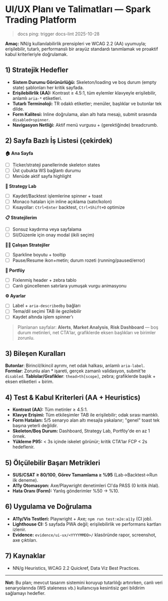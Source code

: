 # UI/UX Planı ve Talimatları — Spark Trading Platform

> docs ping: trigger docs-lint 2025-10-28

**Amaç:** NN/g kullanılabilirlik prensipleri ve WCAG 2.2 (AA) uyumuyla; erişilebilir, tutarlı, performanslı bir arayüz standardı tanımlamak ve proaktif kabul kriterleriyle doğrulamak.

## 1) Stratejik Hedefler
- **Sistem Durumu Görünürlüğü:** Skeleton/loading ve boş durum (empty state) şablonları her kritik sayfada.
- **Erişilebilirlik (AA):** Kontrast ≥ 4.5:1, tüm eylemler klavyeyle erişilebilir, anlamlı `aria-*` etiketleri.
- **Tutarlı Terminoloji:** TR odaklı etiketler; menüler, başlıklar ve butonlar tek dilde.
- **Form Kalitesi:** Inline doğrulama, alan altı hata mesajı, submit sırasında `disabled+spinner`.
- **Navigasyon Netliği:** Aktif menü vurgusu + (gerektiğinde) breadcrumb.

## 2) Sayfa Bazlı İş Listesi (çekirdek)
**🏠 Ana Sayfa**
- [ ] Ticker/strateji panellerinde skeleton states
- [ ] Üst çubukta WS bağlantı durumu
- [ ] Menüde aktif sayfa highlight

**🧪 Strategy Lab**
- [ ] Kaydet/Backtest işlemlerine spinner + toast
- [ ] Monaco hataları için inline açıklama (satır/kolon)
- [ ] Kısayollar: `Ctrl+Enter` backtest, `Ctrl+Shift+O` optimize

**📋 Stratejilerim**
- [ ] Sonsuz kaydırma veya sayfalama
- [ ] Sil/Düzenle için onay modal (ikili seçim)

**🏃‍♂️ Çalışan Stratejiler**
- [ ] Sparkline boyutu + tooltip
- [ ] Pause/Resume ikon+metin; durum rozeti (running/paused/error)

**💼 Portföy**
- [ ] Fixlenmiş header + zebra tablo
- [ ] Canlı güncellenen satırlara yumuşak vurgu animasyonu

**⚙️ Ayarlar**
- [ ] Label + `aria-describedby` bağları
- [ ] Tema/dil seçimi TAB ile gezilebilir
- [ ] Kaydet altında işlem spinner'ı

> Planlanan sayfalar: **Alerts**, **Market Analysis**, **Risk Dashboard** — boş durum metinleri, net CTA'lar, grafiklerde eksen başlıkları ve birimler zorunlu.

## 3) Bileşen Kuralları
**Butonlar**: Birincil/ikincil ayrımı, net odak halkası, anlamlı `aria-label`.
**Formlar**: Zorunlu alan * işareti, gerçek zamanlı validasyon, submit'te `disabled`.
**Tablolar/Grafikler**: `thead>th[scope]`, zebra; grafiklerde başlık + eksen etiketleri + birim.

## 4) Test & Kabul Kriterleri (AA + Heuristics)
- **Kontrast (AA):** Tüm metinler ≥ 4.5:1.
- **Klavye Erişimi:** Tüm etkileşimler TAB ile erişilebilir; odak sırası mantıklı.
- **Form Hataları:** 5/5 senaryo alan altı mesajla yakalanır; "genel" toast tek başına yeterli değildir.
- **Skeleton/Boş Durum:** Dashboard, Strategy Lab, Portföy'de en az 1 örnek.
- **Yükleme P95:** < 3s içinde iskelet görünür; kritik CTA'lar FCP < 2s hedeflenir.

## 5) Ölçülebilir Başarı Metrikleri
- **SUS/CSAT ≥ 80/100**, **Görev Tamamlama ≥ %95** (Lab→Backtest→Run ilk deneme).
- **A11y Otomasyon:** Axe/Playwright denetimleri CI'da PASS (0 kritik ihlal).
- **Hata Oranı (Form):** Yanlış gönderimler %50 → %10.

## 6) Uygulama ve Doğrulama
- **A11y/Vis Testleri:** Playwright + Axe; `npm run test:e2e:a11y` (CI job).
- **Lighthouse CI:** 5 sayfada PWA değil; erişilebilirlik ve performans kartları izlenir.
- **Evidence:** `evidence/ui-ux/<YYYYMMDD>/` klasöründe rapor, screenshot, axe çıktıları.

## 7) Kaynaklar
- NN/g Heuristics, WCAG 2.2 Quickref, Data Viz Best Practices.

---
**Not:** Bu plan; mevcut tasarım sistemini koruyup tutarlılığı artırırken, canlı veri senaryolarında (WS staleness vb.) kullanıcıya kesintisiz geri bildirim sağlamayı hedefler.

